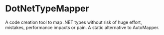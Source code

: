 # DotNetTypeMapper
A code creation tool to map .NET types without risk of huge effort, mistakes, performance impacts or pain. A static alternative to AutoMapper.
